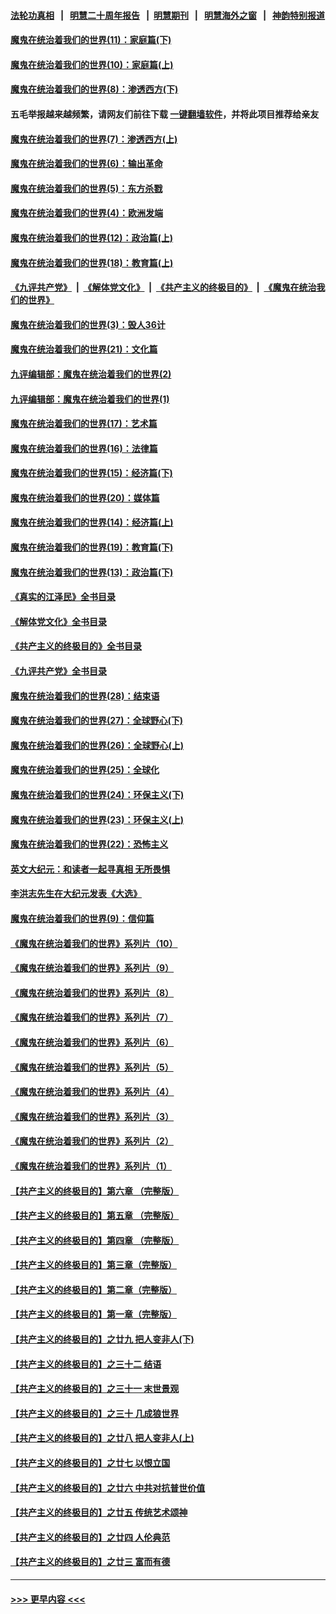 #### [法轮功真相](https://github.com/gfw-breaker/truth/blob/master/README.md?t=0) &nbsp;&nbsp;|&nbsp;&nbsp; [明慧二十周年报告](https://github.com/gfw-breaker/mh-reports/blob/master/README.md?t=0) &nbsp;&nbsp;|&nbsp;&nbsp;[明慧期刊](https://github.com/gfw-breaker/mh-qikan) &nbsp;&nbsp;|&nbsp;&nbsp; [明慧海外之窗](https://github.com/gfw-breaker/mh-news/blob/master/README.md?t=0) &nbsp;&nbsp;|&nbsp;&nbsp; [神韵特别报道](https://github.com/gfw-breaker/mh-news/blob/master/shenyun.md?t=0)
#### [魔鬼在统治着我们的世界(11)：家庭篇(下)](../pages/nsc422/n10440961.md?t=12080850) 
#### [魔鬼在统治着我们的世界(10)：家庭篇(上)](../pages/nsc422/n10435448.md?t=12080850) 
#### [魔鬼在统治着我们的世界(8)：渗透西方(下)](../pages/nsc422/n10429603.md?t=12080850) 
#### 五毛举报越来越频繁，请网友们前往下载 [一键翻墙软件](https://github.com/gfw-breaker/ssr-accounts)，并将此项目推荐给亲友
#### [魔鬼在统治着我们的世界(7)：渗透西方(上)](../pages/nsc422/n10426013.md?t=12080850) 
#### [魔鬼在统治着我们的世界(6)：输出革命](../pages/nsc422/n10421536.md?t=12080850) 
#### [魔鬼在统治着我们的世界(5)：东方杀戮](../pages/nsc422/n10417707.md?t=12080850) 
#### [魔鬼在统治着我们的世界(4)：欧洲发端](../pages/nsc422/n10414890.md?t=12080850) 
#### [魔鬼在统治着我们的世界(12)：政治篇(上)](../pages/nsc422/n10444576.md?t=12080850) 
#### [魔鬼在统治着我们的世界(18)：教育篇(上)](../pages/nsc422/n10526970.md?t=12080850) 
#### [《九评共产党》](https://github.com/begood0513/9ping.md/blob/master/README.md) &nbsp;|&nbsp; [《解体党文化》](../../../../jtdwh.md/blob/master/README.md)  &nbsp;|&nbsp; [《共产主义的终极目的》](../../../../gczydzjmd.md/blob/master/README.md) &nbsp;|&nbsp; [《魔鬼在统治我们的世界》](../../../../mgztzwmdsj.md/blob/master/README.md) 
#### [魔鬼在统治着我们的世界(3)：毁人36计](../pages/nsc422/n10411583.md?t=12080850) 
#### [魔鬼在统治着我们的世界(21)：文化篇](../pages/nsc422/n10597706.md?t=12080850) 
#### [九评编辑部：魔鬼在统治着我们的世界(2)](../pages/nsc422/n10410036.md?t=12080850) 
#### [九评编辑部：魔鬼在统治着我们的世界(1)](../pages/nsc422/n10406825.md?t=12080850) 
#### [魔鬼在统治着我们的世界(17)：艺术篇](../pages/nsc422/n10499093.md?t=12080850) 
#### [魔鬼在统治着我们的世界(16)：法律篇](../pages/nsc422/n10485969.md?t=12080850) 
#### [魔鬼在统治着我们的世界(15)：经济篇(下)](../pages/nsc422/n10469975.md?t=12080850) 
#### [魔鬼在统治着我们的世界(20)：媒体篇](../pages/nsc422/n10586579.md?t=12080850) 
#### [魔鬼在统治着我们的世界(14)：经济篇(上)](../pages/nsc422/n10457370.md?t=12080850) 
#### [魔鬼在统治着我们的世界(19)：教育篇(下)](../pages/nsc422/n10564808.md?t=12080850) 
#### [魔鬼在统治着我们的世界(13)：政治篇(下)](../pages/nsc422/n10448270.md?t=12080850) 
#### [《真实的江泽民》全书目录](../pages/nsc422/n13721399.md?t=12080850) 
#### [《解体党文化》全书目录](../pages/nsc422/n13721157.md?t=12080850) 
#### [《共产主义的终极目的》全书目录](../pages/nsc422/n13721048.md?t=12080850) 
#### [《九评共产党》全书目录](../pages/nsc422/n13708085.md?t=12080850) 
#### [魔鬼在统治着我们的世界(28)：结束语](../pages/nsc422/n10936246.md?t=12080850) 
#### [魔鬼在统治着我们的世界(27)：全球野心(下)](../pages/nsc422/n10928319.md?t=12080850) 
#### [魔鬼在统治着我们的世界(26)：全球野心(上)](../pages/nsc422/n10900318.md?t=12080850) 
#### [魔鬼在统治着我们的世界(25)：全球化](../pages/nsc422/n10788205.md?t=12080850) 
#### [魔鬼在统治着我们的世界(24)：环保主义(下)](../pages/nsc422/n10695307.md?t=12080850) 
#### [魔鬼在统治着我们的世界(23)：环保主义(上)](../pages/nsc422/n10688613.md?t=12080850) 
#### [魔鬼在统治着我们的世界(22)：恐怖主义](../pages/nsc422/n10614727.md?t=12080850) 
#### [英文大纪元：和读者一起寻真相 无所畏惧](../pages/nsc422/n12542027.md?t=12080850) 
#### [李洪志先生在大纪元发表《大选》](../pages/nsc422/n12534746.md?t=12080850) 
#### [魔鬼在统治着我们的世界(9)：信仰篇](../pages/nsc422/n10432159.md?t=12080850) 
#### [《魔鬼在统治着我们的世界》系列片（10）](../pages/nsc422/n12292670.md?t=12080850) 
#### [《魔鬼在统治着我们的世界》系列片（9）](../pages/nsc422/n12290859.md?t=12080850) 
#### [《魔鬼在统治着我们的世界》系列片（8）](../pages/nsc422/n12287445.md?t=12080850) 
#### [《魔鬼在统治着我们的世界》系列片（7）](../pages/nsc422/n12283425.md?t=12080850) 
#### [《魔鬼在统治着我们的世界》系列片（6）](../pages/nsc422/n12282314.md?t=12080850) 
#### [《魔鬼在统治着我们的世界》系列片（5）](../pages/nsc422/n12281419.md?t=12080850) 
#### [《魔鬼在统治着我们的世界》系列片（4）](../pages/nsc422/n12274024.md?t=12080850) 
#### [《魔鬼在统治着我们的世界》系列片（3）](../pages/nsc422/n12271322.md?t=12080850) 
#### [《魔鬼在统治着我们的世界》系列片（2）](../pages/nsc422/n12269049.md?t=12080850) 
#### [《魔鬼在统治着我们的世界》系列片（1）](../pages/nsc422/n12267575.md?t=12080850) 
#### [【共产主义的终极目的】第六章 （完整版）](../pages/nsc422/n11428913.md?t=12080850) 
#### [【共产主义的终极目的】第五章 （完整版）](../pages/nsc422/n11428912.md?t=12080850) 
#### [【共产主义的终极目的】第四章 （完整版）](../pages/nsc422/n11428907.md?t=12080850) 
#### [【共产主义的终极目的】第三章（完整版）](../pages/nsc422/n11428848.md?t=12080850) 
#### [【共产主义的终极目的】第二章（完整版）](../pages/nsc422/n11428831.md?t=12080850) 
#### [【共产主义的终极目的】第一章（完整版）](../pages/nsc422/n11417651.md?t=12080850) 
#### [【共产主义的终极目的】之廿九 把人变非人(下)](../pages/nsc422/n11344140.md?t=12080850) 
#### [【共产主义的终极目的】之三十二 结语](../pages/nsc422/n11360535.md?t=12080850) 
#### [【共产主义的终极目的】之三十一 末世景观](../pages/nsc422/n11351129.md?t=12080850) 
#### [【共产主义的终极目的】之三十 几成狼世界](../pages/nsc422/n11348280.md?t=12080850) 
#### [【共产主义的终极目的】之廿八 把人变非人(上)](../pages/nsc422/n11340492.md?t=12080850) 
#### [【共产主义的终极目的】之廿七 以恨立国](../pages/nsc422/n11336944.md?t=12080850) 
#### [【共产主义的终极目的】之廿六 中共对抗普世价值](../pages/nsc422/n11324785.md?t=12080850) 
#### [【共产主义的终极目的】之廿五 传统艺术颂神](../pages/nsc422/n11296396.md?t=12080850) 
#### [【共产主义的终极目的】之廿四 人伦典范](../pages/nsc422/n11296397.md?t=12080850) 
#### [【共产主义的终极目的】之廿三 富而有德](../pages/nsc422/n11283598.md?t=12080850) 

----
#### [ >>> 更早内容 <<< ](../indexes/nsc422-earlier.md)
